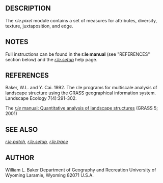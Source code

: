 ## DESCRIPTION

The *r.le.pixel* module contains a set of measures for attributes,
diversity, texture, juxtaposition, and edge.

## NOTES

Full instructions can be found in the **r.le manual** (see "REFERENCES"
section below) and the *[r.le.setup](r.le.setup.md)* help page.

## REFERENCES

Baker, W.L. and Y. Cai. 1992. The r.le programs for multiscale analysis
of landscape structure using the GRASS geographical information system.
Landscape Ecology 7(4):291-302.

The [*r.le* manual: Quantitative analysis of landscape
structures](https://grass.osgeo.org/gdp/landscape/r_le_manual5.pdf)
(GRASS 5; 2001)

## SEE ALSO

*[r.le.patch](r.le.patch.md), [r.le.setup](r.le.setup.md),
[r.le.trace](r.le.trace.md)*

## AUTHOR

William L. Baker Department of Geography and Recreation University of
Wyoming Laramie, Wyoming 82071 U.S.A.
